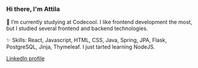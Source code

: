 ### Hi there, I'm Attila


🔭 I’m currently studying at Codecool. I like frontend development the most, but I studied several frontend and backend technologies.

✨ Skills: React, Javascript, HTML, CSS, Java, Spring, JPA, Flask, PostgreSQL, Jinja, Thymeleaf. I just tarted learning NodeJS.


<a href="https://www.linkedin.com/in/schmiedt-attila-554344259/">LinkedIn profile</a>
<!--
**megaseves/megaseves** is a ✨ _special_ ✨ repository because its `README.md` (this file) appears on your GitHub profile.

Here are some ideas to get you started:

- 🔭 I’m currently working on ...
- 🌱 I’m currently learning ...
- 👯 I’m looking to collaborate on ...
- 🤔 I’m looking for help with ...
- 💬 Ask me about ...
- 📫 How to reach me: ...
- 😄 Pronouns: ...
- ⚡ Fun fact: ...
-->
